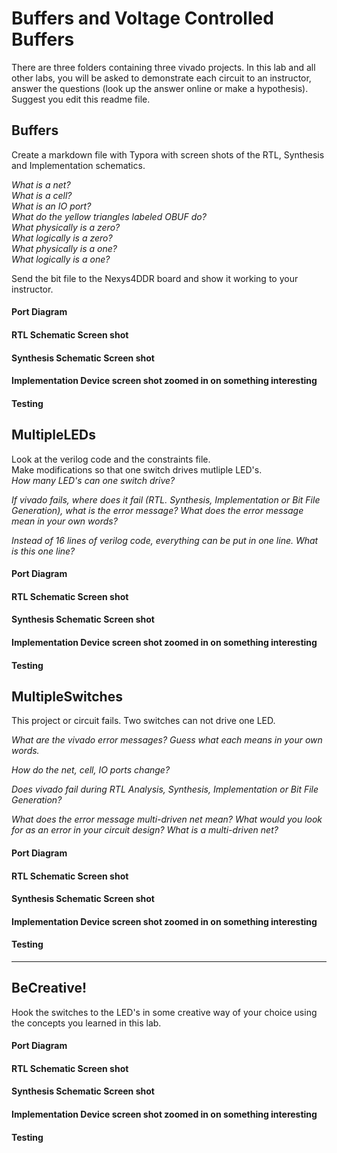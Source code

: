 # Buffers and Voltage Controlled Buffers 
There are three folders containing three vivado projects.  In this lab and all other labs, you will be asked to demonstrate each circuit to an instructor, answer the questions (look up the answer online or make a hypothesis). Suggest you edit this readme file. 

## Buffers

Create a markdown file with Typora with screen shots of the RTL, Synthesis and Implementation schematics. 

*What is a net?*     
*What is a cell?*  
*What is an IO port?*  
*What do the yellow triangles labeled OBUF do?*  
*What physically is a zero?*  
*What logically is a zero?*  
*What physically is a one?*  
*What logically is a one?*   

Send the bit file to the Nexys4DDR board and show it working to your instructor.

#### Port Diagram

#### RTL Schematic Screen shot

#### Synthesis Schematic Screen shot

#### Implementation Device screen shot zoomed in on something interesting

#### Testing

## MultipleLEDs  
Look at the verilog code and the constraints file.  
Make modifications so that one switch drives mutliple LED's.  
*How many LED's can one switch drive?*  

*If vivado fails, where does it fail (RTL. Synthesis, Implementation or Bit File Generation), what is the error message?  What does the error message mean in your own words?*

*Instead of 16 lines of verilog code, everything can be put in one line. What is this one line?*

#### Port Diagram

#### RTL Schematic Screen shot

#### Synthesis Schematic Screen shot

#### Implementation Device screen shot zoomed in on something interesting

#### Testing

## MultipleSwitches

This project or circuit fails. Two switches can not drive one LED.  

*What are the vivado error messages?  Guess what each means in your own words.* 

*How do the net, cell, IO ports change?* 

*Does vivado fail during RTL Analysis, Synthesis, Implementation or Bit File Generation?* 

*What does the error message multi-driven net mean? What would you look for as an error in your circuit design? What is a multi-driven net?*

#### Port Diagram

#### RTL Schematic Screen shot

#### Synthesis Schematic Screen shot

#### Implementation Device screen shot zoomed in on something interesting

#### Testing

****

## BeCreative!

Hook the switches to the LED's in some creative way of your choice using the concepts you learned in this lab.

#### Port Diagram

#### RTL Schematic Screen shot

#### Synthesis Schematic Screen shot

#### Implementation Device screen shot zoomed in on something interesting

#### Testing